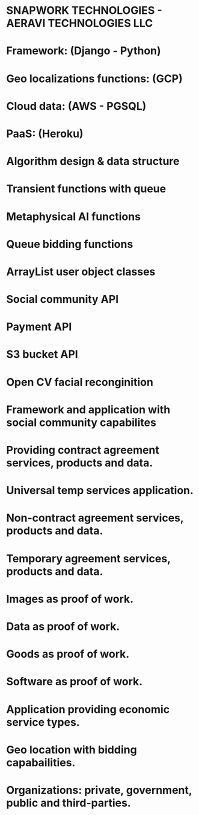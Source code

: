 # SNAPWORK TECHNOLOGIES - AERAVI TECHNOLOGIES LLC

# Framework: (Django - Python)
# Geo localizations functions: (GCP) 
# Cloud data: (AWS - PGSQL)
# PaaS: (Heroku)

# Algorithm design & data structure 
# Transient functions with queue
# Metaphysical AI functions 
# Queue bidding functions 
# ArrayList user object classes 
# Social community API
# Payment API
# S3 bucket API
# Open CV facial reconginition


# Framework and application with social community capabilites
# Providing contract agreement services, products and data. 
# Universal temp services application.
# Non-contract agreement services, products and data.
# Temporary agreement services, products and data.
# Images as proof of work.
# Data as proof of work.
# Goods as proof of work.
# Software as proof of work.
# Application providing economic service types.
# Geo location with bidding capabailities.
# Organizations: private, government, public and third-parties.



